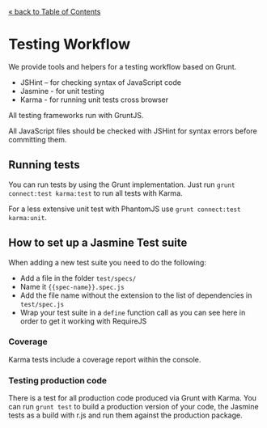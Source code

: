 [&laquo; back to Table of Contents](TOC.md)

# Testing Workflow

We provide tools and helpers for a testing workflow based on Grunt.

* JSHint – for checking syntax of JavaScript code
* Jasmine - for unit testing
* Karma - for running unit tests cross browser

All testing frameworks run with GruntJS.

All JavaScript files should be checked with JSHint for syntax errors before committing them.

## Running tests
You can run tests by using the Grunt implementation. Just run `grunt connect:test karma:test` to run all tests with Karma.

For a less extensive unit test with PhantomJS use `grunt connect:test karma:unit`.

## How to set up a Jasmine Test suite
When adding a new test suite you need to do the following:

* Add a file in the folder `test/specs/`
* Name it `{{spec-name}}.spec.js`
* Add the file name without the extension to the list of dependencies in `test/spec.js`
* Wrap your test suite in a `define` function call as you can see here in order to get it working with RequireJS

### Coverage
Karma tests include a coverage report within the console.

### Testing production code
There is a test for all production code produced via Grunt with Karma. You can run `grunt test` to build a production version of your code, the Jasmine tests as a build with r.js and run them against the production package.
